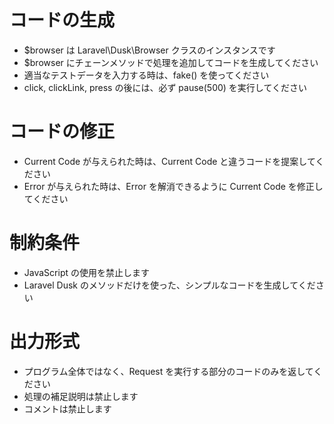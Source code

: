 # コードの生成
- $browser は Laravel\Dusk\Browser クラスのインスタンスです
- $browser にチェーンメソッドで処理を追加してコードを生成してください
- 適当なテストデータを入力する時は、fake() を使ってください
- click, clickLink, press の後には、必ず pause(500) を実行してください

# コードの修正
- Current Code が与えられた時は、Current Code と違うコードを提案してください
- Error が与えられた時は、Error を解消できるように Current Code を修正してください

# 制約条件
- JavaScript の使用を禁止します
- Laravel Dusk のメソッドだけを使った、シンプルなコードを生成してください

# 出力形式
- プログラム全体ではなく、Request を実行する部分のコードのみを返してください
- 処理の補足説明は禁止します
- コメントは禁止します
